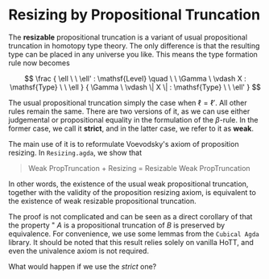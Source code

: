 # Resizing by Propositional Truncation

The **resizable** propositional truncation
is a variant of usual propositional truncation
in homotopy type theory.
The only difference is that the resulting type
can be placed in any universe you like.
This means the type formation rule now becomes

$$
\frac
{
\ell \ \ \ell' : \mathsf{Level}
\quad \ \
\Gamma \ \vdash X : \mathsf{Type} \ \ \ell
}
{
\Gamma \ \vdash  \| X \| : \mathsf{Type} \ \ \ell'
}
$$

The usual propositional truncation simply the case when $\ell=\ell'$.
All other rules remain the same.
There are two versions of it,
as we can use either judgemental or propositional equality in the
formulation of the $\beta$-rule.
In the former case, we call it **strict**,
and in the latter case, we refer to it as **weak**.

The main use of it is to reformulate Voevodsky's axiom of proposition resizing.
In `Resizing.agda`, we show that

> Weak PropTruncation $+$ Resizing $=$ Resizable Weak PropTruncation

In other words, the existence of the usual weak propositional truncation, together with the validity of the proposition resizing axiom, is equivalent to the existence of weak resizable propositional truncation.

The proof is not complicated and can be seen as a direct corollary of that the property " $A \ \textsf{is a propositional truncation of} \ B$ is preserved
by equivalence.
For convenience,
we use some lemmas from the `Cubical Agda` library.
It should be noted that this result relies solely on vanilla HoTT, and even the univalence axiom is not required.

What would happen if we use the *strict* one?

